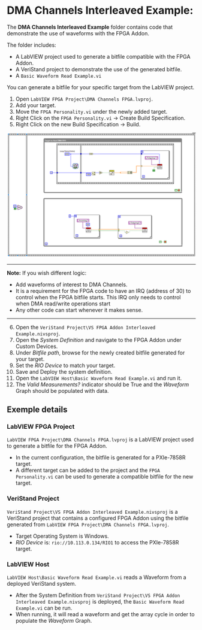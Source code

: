 # DMA Channels Interleaved Example:

The **DMA Channels Interleaved Example** folder contains code that demonstrate the use of waveforms with the FPGA Addon.

The folder includes:
- A LabVIEW project used to generate a bitfile compatible with the FPGA Addon.
- A VeriStand project to demonstrate the use of the generated bitfile.
- A `Basic Waveform Read Example.vi`

You can generate a bitfile for your specific target from the LabVIEW project.

1. Open `LabVIEW FPGA Project\DMA Channels FPGA.lvproj`.
2. Add your target.
3. Move the `FPGA Personality.vi` under the newly added target.
4. Right Click on the `FPGA Personality.vi` -> Create Build Specification.
5. Right Click on the new Build Specification -> Build.

![DMA Channels Example](./LabVIEW%20FPGA%20Project/DMA%20Channels%20Example.png)   

---

**Note:** If you wish different logic:
- Add waveforms of interest to DMA Channels.
- It is a requirement for the FPGA code to have an IRQ (address of 30) to control when the FPGA bitfile starts. This IRQ only needs to control when DMA read/write operations start
- Any other code can start whenever it makes sense. 

---

6. Open the `VeriStand Project\VS FPGA Addon Interleaved Example.nivsproj`.
7. Open the *System Definition* and navigate to the FPGA Addon under Custom Devices.
8. Under *Bitfile path*, browse for the newly created bitfile generated for your target.
9. Set the *RIO Device* to match your target.
10. Save and Deploy the system definition.
11. Open the `LabVIEW Host\Basic Waveform Read Example.vi` and run it.
12. The *Valid Measurements?* indicator should be True and the *Waveform* Graph should be populated with data.

## Exemple details
### LabVIEW FPGA Project

`LabVIEW FPGA Project\DMA Channels FPGA.lvproj` is a LabVIEW project used to generate a bitfile for the FPGA Addon.
- In the current configuration, the bitfile is generated for a PXIe-7858R target.
- A different target can be added to the project and the `FPGA Personality.vi` can be used to generate a compatible bitfile for the new target.
   
### VeriStand Project

`VeriStand Project\VS FPGA Addon Interleaved Example.nivsproj` is a VeriStand project that contains a configured FPGA Addon using the bitfile generated from `LabVIEW FPGA Project\DMA Channels FPGA.lvproj`.
- Target Operating System is Windows.
- *RIO Device* is: `rio://10.113.0.134/RIO1` to access the PXIe-7858R target.
 
### LabVIEW Host

`LabVIEW Host\Basic Waveform Read Example.vi` reads a Waveform from a deployed VeriStand system.
- After the System Definition from `VeriStand Project\VS FPGA Addon Interleaved Example.nivsproj` is deployed, the `Basic Waveform Read Example.vi` can be run.
- When running, it will read a waveform and get the array cycle in order to populate the *Waveform* Graph.